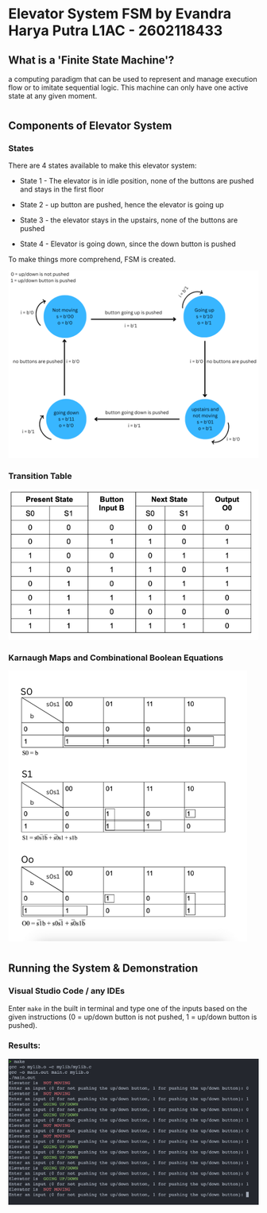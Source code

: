# Elevator System FSM by Evandra Harya Putra L1AC - 2602118433
## What is a 'Finite State Machine'?
a computing paradigm that can be used to represent and manage execution flow or to imitate sequential logic. This machine can only have one active state at any given moment.

#

## Components of Elevator System

### States
There are 4 states available to make this elevator system:

- State 1 - The elevator is in idle position, none of the buttons are pushed and stays in the first floor

- State 2 - up button are pushed, hence the elevator is going up

- State 3 - the elevator stays in the upstairs, none of the buttons are pushed

- State 4 - Elevator is going down, since the down button is pushed

To make things more comprehend, FSM is created.

![State-Diagram](images/state.png)

### Transition Table
![Transition-Table](images/transition%20table.png)
### Karnaugh Maps and Combinational Boolean Equations
![Karnaugh-Maps](images/kmapsboll.png)

#

## Running the System & Demonstration
### Visual Studio Code / any IDEs
Enter `make` in the built in terminal and type one of the inputs based on the given instructions (0 = up/down button is not pushed, 1 = up/down button is pushed).

### Results:
![Run-Make](images/elevator.png)